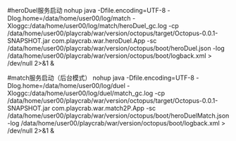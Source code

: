 #heroDuel服务启动
nohup java -Dfile.encoding=UTF-8 -Dlog.home=/data/home/user00/log/match -Xloggc:/data/home/user00/log/match/heroDuel_gc.log -cp /data/home/user00/playcrab/war/version/octopus/target/Octopus-0.0.1-SNAPSHOT.jar com.playcrab.war.heroDuel.App -sc /data/home/user00/playcrab/war/version/octopus/boot/heroDuel.json -log /data/home/user00/playcrab/war/version/octopus/boot/logback.xml  > /dev/null 2>&1 &


#match服务启动（后台模式）
nohup java -Dfile.encoding=UTF-8 -Dlog.home=/data/home/user00/log/duel -Xloggc:/data/home/user00/log/duel/match_gc.log -cp /data/home/user00/playcrab/war/version/octopus/target/Octopus-0.0.1-SNAPSHOT.jar com.playcrab.war.match2P.App -sc /data/home/user00/playcrab/war/version/octopus/boot/heroDuelMatch.json -log /data/home/user00/playcrab/war/version/octopus/boot/logback.xml > /dev/null 2>&1 &
